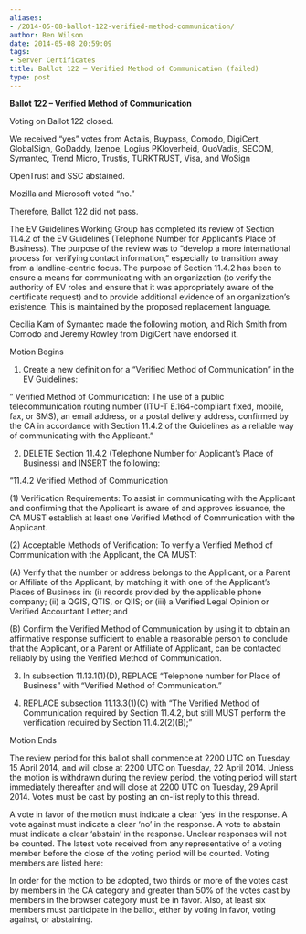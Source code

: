 ```yaml
---
aliases:
- /2014-05-08-ballot-122-verified-method-communication/
author: Ben Wilson
date: 2014-05-08 20:59:09
tags:
- Server Certificates
title: Ballot 122 – Verified Method of Communication (failed)
type: post
---
```


**Ballot 122 – Verified Method of Communication**

Voting on Ballot 122 closed.

We received “yes” votes from Actalis, Buypass, Comodo, DigiCert, GlobalSign, GoDaddy, Izenpe, Logius PKIoverheid, QuoVadis, SECOM, Symantec, Trend Micro, Trustis, TURKTRUST, Visa, and WoSign

OpenTrust and SSC abstained.

Mozilla and Microsoft voted “no.”

Therefore, Ballot 122 did not pass.

The EV Guidelines Working Group has completed its review of Section 11.4.2 of the EV Guidelines (Telephone Number for Applicant’s Place of Business). The purpose of the review was to “develop a more international process for verifying contact information,” especially to transition away from a landline-centric focus. The purpose of Section 11.4.2 has been to ensure a means for communicating with an organization (to verify the authority of EV roles and ensure that it was appropriately aware of the certificate request) and to provide additional evidence of an organization’s existence. This is maintained by the proposed replacement language.

Cecilia Kam of Symantec made the following motion, and Rich Smith from Comodo and Jeremy Rowley from DigiCert have endorsed it.

Motion Begins

1. Create a new definition for a “Verified Method of Communication” in the EV Guidelines:

” Verified Method of Communication: The use of a public telecommunication routing number (ITU-T E.164-compliant fixed, mobile, fax, or SMS), an email address, or a postal delivery address, confirmed by the CA in accordance with Section 11.4.2 of the Guidelines as a reliable way of communicating with the Applicant.”

2. DELETE Section 11.4.2 (Telephone Number for Applicant’s Place of Business) and INSERT the following:

“11.4.2 Verified Method of Communication

(1) Verification Requirements: To assist in communicating with the Applicant and confirming that the Applicant is aware of and approves issuance, the CA MUST establish at least one Verified Method of Communication with the Applicant.

(2) Acceptable Methods of Verification: To verify a Verified Method of Communication with the Applicant, the CA MUST:

(A) Verify that the number or address belongs to the Applicant, or a Parent or Affiliate of the Applicant, by matching it with one of the Applicant’s Places of Business in: (i) records provided by the applicable phone company; (ii) a QGIS, QTIS, or QIIS; or (iii) a Verified Legal Opinion or Verified Accountant Letter; and

(B) Confirm the Verified Method of Communication by using it to obtain an affirmative response sufficient to enable a reasonable person to conclude that the Applicant, or a Parent or Affiliate of Applicant, can be contacted reliably by using the Verified Method of Communication.

3. In subsection 11.13.1(1)(D), REPLACE “Telephone number for Place of Business” with “Verified Method of Communication.”

1. REPLACE subsection 11.13.3(1)(C) with “The Verified Method of Communication required by Section 11.4.2, but still MUST perform the verification required by Section 11.4.2(2)(B);”

Motion Ends

The review period for this ballot shall commence at 2200 UTC on Tuesday, 15 April 2014, and will close at 2200 UTC on Tuesday, 22 April 2014. Unless the motion is withdrawn during the review period, the voting period will start immediately thereafter and will close at 2200 UTC on Tuesday, 29 April 2014. Votes must be cast by posting an on-list reply to this thread.

A vote in favor of the motion must indicate a clear ‘yes’ in the response. A vote against must indicate a clear ‘no’ in the response. A vote to abstain must indicate a clear ‘abstain’ in the response. Unclear responses will not be counted. The latest vote received from any representative of a voting member before the close of the voting period will be counted. Voting members are listed here:

In order for the motion to be adopted, two thirds or more of the votes cast by members in the CA category and greater than 50% of the votes cast by members in the browser category must be in favor. Also, at least six members must participate in the ballot, either by voting in favor, voting against, or abstaining.
